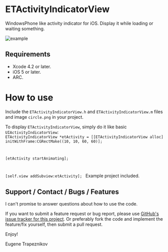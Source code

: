 ETActivityIndicatorView
=======================

WindowsPhone like activity indicator for iOS. Display it while loading or waiting something.

![example](https://lh5.googleusercontent.com/-WZDKi17rN9A/UZ9cpsbPHEI/AAAAAAAAAIE/2QS3xX2KHqA/s480/iOS%2520Simulator%2520Screen%2520shot%2520May%252024%252C%25202013%25205.58.52%2520PM.png)

Requirements
------------

- Xcode 4.2 or later.
- iOS 5 or later.
- ARC.

How to use
=======================

Include the `ETActivityIndicatorView.h` and `ETActivityIndicatorView.m` files and image `circle.png` in your project.

To display  `ETActivityIndicatorView`, simply do it like basic `UIActivityIndicatorView`:
<code>
  ETActivityIndicatorView *etActivity = [[ETActivityIndicatorView alloc] initWithFrame:CGRectMake((10, 10, 60, 60)];
 
  [etActivity startAnimating];
 
  [self.view addSubview:etActivity];
</code>
Example project included.

Support / Contact / Bugs / Features
-----------------------------------

I can't promise to answer questions about how to use the code.

If you want to submit a feature request or bug report, please use [GitHub's issue tracker for this project](https://github.com/EugeneTrapeznikov/ETActivityIndicatorView/issues).  Or preferably fork the code and implement the feature/fix yourself, then submit a pull request.

Enjoy!

Eugene Trapeznikov
